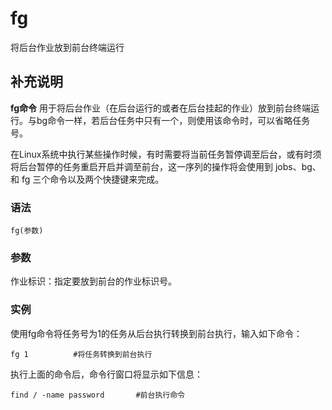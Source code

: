 fg
===

将后台作业放到前台终端运行

## 补充说明

**fg命令** 用于将后台作业（在后台运行的或者在后台挂起的作业）放到前台终端运行。与bg命令一样，若后台任务中只有一个，则使用该命令时，可以省略任务号。

在Linux系统中执行某些操作时候，有时需要将当前任务暂停调至后台，或有时须将后台暂停的任务重启开启并调至前台，这一序列的操作将会使用到 jobs、bg、和 fg 三个命令以及两个快捷键来完成。

###  语法

```shell
fg(参数)
```

###  参数

作业标识：指定要放到前台的作业标识号。

###  实例

使用fg命令将任务号为1的任务从后台执行转换到前台执行，输入如下命令：

```shell
fg 1          #将任务转换到前台执行
```

执行上面的命令后，命令行窗口将显示如下信息：

```shell
find / -name password       #前台执行命令
```


<!-- Linux命令行搜索引擎：https://jaywcjlove.github.io/linux-command/ -->